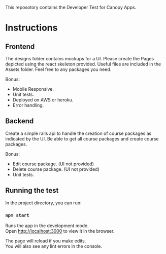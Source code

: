 This reposotory contains the Developer Test for Canopy Apps.

# Instructions

## Frontend

The designs folder contains mockups for a UI. Please create the Pages depicted using the react skeleton provided. Useful files are included in the Assets folder. Feel free to any packages you need.<br>

Bonus:
- Mobile Responsive.
- Unit tests.
- Deployed on AWS or heroku.
- Error handling.

## Backend

Create a simple rails api to handle the creation of course packages as indicated by the UI. Be able to get all course packages and create course packages.

Bonus:
- Edit course package. (UI not provided)
- Delete course package. (UI not provided)
- Unit tests. 

## Running the test

In the project directory, you can run:

### `npm start`

Runs the app in the development mode.<br>
Open [http://localhost:3000](http://localhost:3000) to view it in the browser.

The page will reload if you make edits.<br>
You will also see any lint errors in the console.


